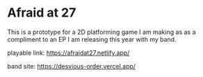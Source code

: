# Afraid at 27


This is a prototype for a 2D platforming game I am making as as a compliment to an EP I am releasing this year with my band.

playable link: https://afraidat27.netlify.app/

band site: https://desvious-order.vercel.app/

